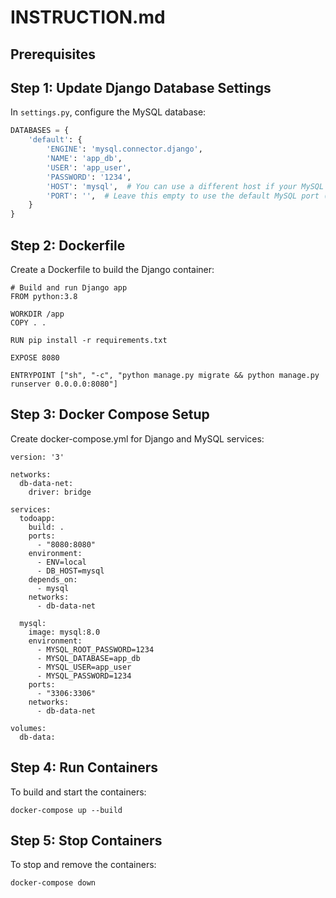 # INSTRUCTION.md

## Prerequisites

## Step 1: Update Django Database Settings

In `settings.py`, configure the MySQL database:

```python
DATABASES = {
    'default': {
        'ENGINE': 'mysql.connector.django',
        'NAME': 'app_db',
        'USER': 'app_user',
        'PASSWORD': '1234',
        'HOST': 'mysql',  # You can use a different host if your MySQL server is on a remote machine.
        'PORT': '',  # Leave this empty to use the default MySQL port (3306).
    }
}

```
## Step 2: Dockerfile
Create a Dockerfile to build the Django container:
````
# Build and run Django app
FROM python:3.8

WORKDIR /app
COPY . .

RUN pip install -r requirements.txt

EXPOSE 8080

ENTRYPOINT ["sh", "-c", "python manage.py migrate && python manage.py runserver 0.0.0.0:8080"]
````

## Step 3: Docker Compose Setup
Create docker-compose.yml for Django and MySQL services:

````
version: '3'

networks:
  db-data-net:
    driver: bridge

services:
  todoapp:
    build: .
    ports:
      - "8080:8080"
    environment:
      - ENV=local
      - DB_HOST=mysql
    depends_on:
      - mysql
    networks:
      - db-data-net

  mysql:
    image: mysql:8.0
    environment:
      - MYSQL_ROOT_PASSWORD=1234
      - MYSQL_DATABASE=app_db
      - MYSQL_USER=app_user
      - MYSQL_PASSWORD=1234
    ports:
      - "3306:3306"
    networks:
      - db-data-net

volumes:
  db-data:
````
## Step 4: Run Containers
To build and start the containers:
````
docker-compose up --build
````

## Step 5: Stop Containers
To stop and remove the containers:
````
docker-compose down
````